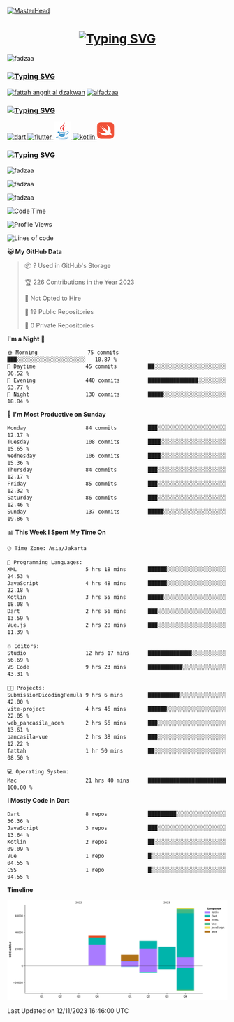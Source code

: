 [![MasterHead](https://1.bp.blogspot.com/-7A4WynwLsMw/XbBpCXG8fHI/AAAAAAAAMt4/uOa1bpLskYgrwGbllhSu2SDj_Mig8SXJQCLcBGAsYHQ/s1600/2000_600px.gif)](https://rishavchanda.io)
<h1 align="center"><a href="https://git.io/typing-svg"><img src="https://readme-typing-svg.demolab.com?font=Fira+Code&pause=1000&color=F7F7F7&random=false&width=600&lines=Hi+%F0%9F%91%8B%2C+I'm+Fattah+Anggit+Al+Dzakwan;Junior+Software+Developer+from+SMK+Raden+Umar+Said" alt="Typing SVG" /></a></h1>
<p align="left"> <img src="https://komarev.com/ghpvc/?username=fadzaa&label=Profile%20views&color=0e75b6&style=flat" alt="fadzaa" /> </p>

<h3 align="left"><a href="https://git.io/typing-svg"><img src="https://readme-typing-svg.demolab.com?font=Fira+Code&pause=1000&color=F7F7F7&random=false&width=445&lines=Connect+with+me%3A" alt="Typing SVG" /></a></h3>
<p align="left">
<a href="https://www.linkedin.com/in/fattah-anggit-al-dzakwan/" target="blank"><img align="center" src="https://raw.githubusercontent.com/rahuldkjain/github-profile-readme-generator/master/src/images/icons/Social/linked-in-alt.svg" alt="fattah anggit al dzakwan" height="30" width="40" /></a>
<a href="https://instagram.com/alfadzaa" target="blank"><img align="center" src="https://raw.githubusercontent.com/rahuldkjain/github-profile-readme-generator/master/src/images/icons/Social/instagram.svg" alt="alfadzaa" height="30" width="40" /></a>
</p>

<h3 align="left"><a href="https://git.io/typing-svg"><img src="https://readme-typing-svg.demolab.com?font=Fira+Code&pause=1000&color=F7F7F7&random=false&width=445&lines=Languages+and+Tools%3A" alt="Typing SVG" /></a></h3>
<p align="left"> <a href="https://dart.dev" target="_blank" rel="noreferrer"> <img src="https://www.vectorlogo.zone/logos/dartlang/dartlang-icon.svg" alt="dart" width="40" height="40"/> </a> <a href="https://flutter.dev" target="_blank" rel="noreferrer"> <img src="https://www.vectorlogo.zone/logos/flutterio/flutterio-icon.svg" alt="flutter" width="40" height="40"/> </a> <a href="https://www.java.com" target="_blank" rel="noreferrer"> <img src="https://raw.githubusercontent.com/devicons/devicon/master/icons/java/java-original.svg" alt="java" width="40" height="40"/> </a> <a href="https://kotlinlang.org" target="_blank" rel="noreferrer"> <img src="https://www.vectorlogo.zone/logos/kotlinlang/kotlinlang-icon.svg" alt="kotlin" width="40" height="40"/> </a> <a href="https://developer.apple.com/swift/" target="_blank" rel="noreferrer"> <img src="https://raw.githubusercontent.com/devicons/devicon/master/icons/swift/swift-original.svg" alt="swift" width="40" height="40"/> </a> </p>

<h3 align="left"><a href="https://git.io/typing-svg"><img src="https://readme-typing-svg.demolab.com?font=Fira+Code&pause=1000&color=F7F7F7&random=false&width=445&lines=Skills%3A" alt="Typing SVG" /></a></h3>
<p align="left">
  <img src="https://github-readme-stats.vercel.app/api/top-langs?username=fadzaa&layout=compact&hide=C%2B%2B,CMake,css&show_icons=true&locale=en&&theme=react" alt="fadzaa" />
</p>

<p align="left">
  <img src="https://github-readme-stats.vercel.app/api?username=fadzaa&show_icons=true&locale=en&theme=react" alt="fadzaa" />
</p>

<p align="left">
  <img src="https://streak-stats.demolab.com/?user=fadzaa&theme=react" alt="fadzaa"/>
</p>

<!--START_SECTION:waka-->
![Code Time](http://img.shields.io/badge/Code%20Time-65%20hrs%204%20mins-blue)

![Profile Views](http://img.shields.io/badge/Profile%20Views-54-blue)

![Lines of code](https://img.shields.io/badge/From%20Hello%20World%20I%27ve%20Written-170.6%20thousand%20lines%20of%20code-blue)

**🐱 My GitHub Data** 

> 📦 ? Used in GitHub's Storage 
 > 
> 🏆 226 Contributions in the Year 2023
 > 
> 🚫 Not Opted to Hire
 > 
> 📜 19 Public Repositories 
 > 
> 🔑 0 Private Repositories 
 > 
**I'm a Night 🦉** 

```text
🌞 Morning                75 commits          ███░░░░░░░░░░░░░░░░░░░░░░   10.87 % 
🌆 Daytime                45 commits          ██░░░░░░░░░░░░░░░░░░░░░░░   06.52 % 
🌃 Evening                440 commits         ████████████████░░░░░░░░░   63.77 % 
🌙 Night                  130 commits         █████░░░░░░░░░░░░░░░░░░░░   18.84 % 
```
📅 **I'm Most Productive on Sunday** 

```text
Monday                   84 commits          ███░░░░░░░░░░░░░░░░░░░░░░   12.17 % 
Tuesday                  108 commits         ████░░░░░░░░░░░░░░░░░░░░░   15.65 % 
Wednesday                106 commits         ████░░░░░░░░░░░░░░░░░░░░░   15.36 % 
Thursday                 84 commits          ███░░░░░░░░░░░░░░░░░░░░░░   12.17 % 
Friday                   85 commits          ███░░░░░░░░░░░░░░░░░░░░░░   12.32 % 
Saturday                 86 commits          ███░░░░░░░░░░░░░░░░░░░░░░   12.46 % 
Sunday                   137 commits         █████░░░░░░░░░░░░░░░░░░░░   19.86 % 
```


📊 **This Week I Spent My Time On** 

```text
🕑︎ Time Zone: Asia/Jakarta

💬 Programming Languages: 
XML                      5 hrs 18 mins       ██████░░░░░░░░░░░░░░░░░░░   24.53 % 
JavaScript               4 hrs 48 mins       ██████░░░░░░░░░░░░░░░░░░░   22.18 % 
Kotlin                   3 hrs 55 mins       █████░░░░░░░░░░░░░░░░░░░░   18.08 % 
Dart                     2 hrs 56 mins       ███░░░░░░░░░░░░░░░░░░░░░░   13.59 % 
Vue.js                   2 hrs 28 mins       ███░░░░░░░░░░░░░░░░░░░░░░   11.39 % 

🔥 Editors: 
Studio                   12 hrs 17 mins      ██████████████░░░░░░░░░░░   56.69 % 
VS Code                  9 hrs 23 mins       ███████████░░░░░░░░░░░░░░   43.31 % 

🐱‍💻 Projects: 
SubmissionDicodingPemula 9 hrs 6 mins        ██████████░░░░░░░░░░░░░░░   42.00 % 
vite-project             4 hrs 46 mins       ██████░░░░░░░░░░░░░░░░░░░   22.05 % 
web_pancasila_aceh       2 hrs 56 mins       ███░░░░░░░░░░░░░░░░░░░░░░   13.61 % 
pancasila-vue            2 hrs 38 mins       ███░░░░░░░░░░░░░░░░░░░░░░   12.22 % 
fattah                   1 hr 50 mins        ██░░░░░░░░░░░░░░░░░░░░░░░   08.50 % 

💻 Operating System: 
Mac                      21 hrs 40 mins      █████████████████████████   100.00 % 
```

**I Mostly Code in Dart** 

```text
Dart                     8 repos             █████████░░░░░░░░░░░░░░░░   36.36 % 
JavaScript               3 repos             ███░░░░░░░░░░░░░░░░░░░░░░   13.64 % 
Kotlin                   2 repos             ██░░░░░░░░░░░░░░░░░░░░░░░   09.09 % 
Vue                      1 repo              █░░░░░░░░░░░░░░░░░░░░░░░░   04.55 % 
CSS                      1 repo              █░░░░░░░░░░░░░░░░░░░░░░░░   04.55 % 
```



**Timeline**

![Lines of Code chart](https://raw.githubusercontent.com/Fadzaa/Fadzaa/main/assets/bar_graph.png)


 Last Updated on 12/11/2023 16:46:00 UTC
<!--END_SECTION:waka-->
